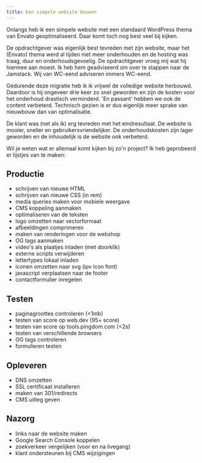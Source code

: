 ```yaml
---
title: Een simpele website bouwen
---
```


Onlangs heb ik een simpele website met een standaard WordPress thema van Envato geoptimaliseerd. Daar komt toch nog best veel bij kijken.

De opdrachtgever was eigenlijk best tevreden met zijn website, maar het (Envato) thema werd al tijden niet meer onderhouden en de hosting was traag, duur en onderhoudsgevoelig. De opdrachtgever vroeg mij wat hij hiermee aan moest. Ik heb hem geadviseerd om over te stappen naar de Jamstack. Wij van WC-eend adviseren immers WC-eend.

Gedurende deze migratie heb ik ik vrijwel de volledige website herbouwd. Daardoor is hij ongeveer drie keer zo snel geworden en zijn de kosten voor het onderhoud drastisch verminderd. 'En passant' hebben we ook de content verbeterd. Technisch gezien is er dus eigenlijk meer sprake van nieuwbouw dan van optimalisatie.

De klant was (net als ik) erg tevreden met het eindresultaat. De website is mooier, sneller en gebruikersvriendelijker. De onderhoudskosten zijn lager geworden en de inhoudelijk is de website ook verbeterd.

Wil je weten wat er allemaal komt kijken bij zo'n project? Ik heb geprobeerd er lijstjes van te maken:

## Productie

- schrijven van nieuwe HTML
- schrijven van nieuwe CSS (in rem)
- media queries maken voor mobiele weergave
- CMS koppeling aanmaken
- optimaliseren van de teksten
- logo omzetten naar vectorformaat
- afbeeldingen comprimeren
- maken van renderingen voor de webshop
- OG tags aanmaken
- video's als plaatjes inladen (met doorklik)
- externe scripts verwijderen
- lettertypes lokaal inladen
- iconen omzetten naar svg (ipv icon font)
- javascript verplaatsen naar de footer
- contactformulier inregelen

## Testen

- paginagroottes controleren (<1mb)
- testen van score op web.dev (95+ score)
- testen van score op tools.pingdom.com (<2s)
- testen van verschillende browsers
- OG tags controleren
- formulieren testen

## Opleveren

- DNS omzetten
- SSL certificaat installeren
- maken van 301/redirects
- CMS uitleg geven

## Nazorg

- links naar de website maken
- Google Search Console koppelen
- zoekverkeer vergelijken (voor en na livegang)
- klant ondersteunen bij CMS wijzigingen